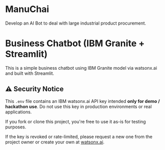 # ManuChai
Develop an AI Bot to deal with large industrial product procurement.
# Business Chatbot (IBM Granite + Streamlit)

This is a simple business chatbot using IBM Granite model via watsonx.ai and built with Streamlit.

## ⚠️ Security Notice

This `.env` file contains an IBM watsonx.ai API key intended **only for demo / hackathon use**.
Do not use this key in production environments or real applications.

If you fork or clone this project, you're free to use it as-is for testing purposes.

If the key is revoked or rate-limited, please request a new one from the project owner or create your own at [watsonx.ai](https://dataplatform.cloud.ibm.com/watsonx.ai).